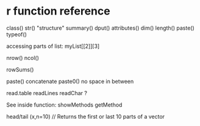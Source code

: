 r function reference
====
class()
str() "structure"
summary() 
dput()
attributes()
dim()
length()
paste()
typeof()

accessing parts of list: myList[[2]][3]

nrow() ncol()

rowSums()

paste() concatenate
paste0() no space in between

read.table
readLines
readChar ?

See inside function:
showMethods
getMethod 


head/tail (x,n=10) // Returns the first or last 10 parts of a vector